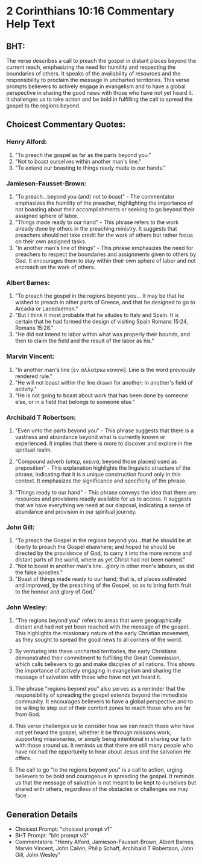# 2 Corinthians 10:16 Commentary Help Text

## BHT:
The verse describes a call to preach the gospel in distant places beyond the current reach, emphasizing the need for humility and respecting the boundaries of others. It speaks of the availability of resources and the responsibility to proclaim the message in uncharted territories. This verse prompts believers to actively engage in evangelism and to have a global perspective in sharing the good news with those who have not yet heard it. It challenges us to take action and be bold in fulfilling the call to spread the gospel to the regions beyond.

## Choicest Commentary Quotes:
### Henry Alford:
1. "To preach the gospel as far as the parts beyond you." 
2. "Not to boast ourselves within another man's line." 
3. "To extend our boasting to things ready made to our hands."

### Jamieson-Fausset-Brown:
1. "To preach...beyond you (and) not to boast" - The commentator emphasizes the humility of the preacher, highlighting the importance of not boasting about their accomplishments or seeking to go beyond their assigned sphere of labor.
2. "Things made ready to our hand" - This phrase refers to the work already done by others in the preaching ministry. It suggests that preachers should not take credit for the work of others but rather focus on their own assigned tasks.
3. "In another man's line of things" - This phrase emphasizes the need for preachers to respect the boundaries and assignments given to others by God. It encourages them to stay within their own sphere of labor and not encroach on the work of others.

### Albert Barnes:
1. "To preach the gospel in the regions beyond you... It may be that he wished to preach in other parts of Greece, and that he designed to go to Arcadia or Lacedaemon."
2. "But I think it most probable that he alludes to Italy and Spain. It is certain that he had formed the design of visiting Spain Romans 15:24, Romans 15:28."
3. "He did not intend to labor within what was properly their bounds, and then to claim the field and the result of the labor as his."

### Marvin Vincent:
1. "In another man's line [εν αλλοτριω κανονι]. Line is the word previously rendered rule." 
2. "He will not boast within the line drawn for another; in another's field of activity." 
3. "He is not going to boast about work that has been done by someone else, or in a field that belongs to someone else."

### Archibald T Robertson:
1. "Even unto the parts beyond you" - This phrase suggests that there is a vastness and abundance beyond what is currently known or experienced. It implies that there is more to discover and explore in the spiritual realm.

2. "Compound adverb (υπερ, εκεινα, beyond those places) used as preposition" - This explanation highlights the linguistic structure of the phrase, indicating that it is a unique construction found only in this context. It emphasizes the significance and specificity of the phrase.

3. "Things ready to our hand" - This phrase conveys the idea that there are resources and provisions readily available for us to access. It suggests that we have everything we need at our disposal, indicating a sense of abundance and provision in our spiritual journey.

### John Gill:
1. "To preach the Gospel in the regions beyond you...that he should be at liberty to preach the Gospel elsewhere; and hoped he should be directed by the providence of God, to carry it into the more remote and distant parts of the world, where as yet Christ had not been named."
2. "Not to boast in another man's line...glory in other men's labours, as did the false apostles."
3. "Boast of things made ready to our hand; that is, of places cultivated and improved, by the preaching of the Gospel, so as to bring forth fruit to the honour and glory of God."

### John Wesley:
1. "The regions beyond you" refers to areas that were geographically distant and had not yet been reached with the message of the gospel. This highlights the missionary nature of the early Christian movement, as they sought to spread the good news to all corners of the world.

2. By venturing into these uncharted territories, the early Christians demonstrated their commitment to fulfilling the Great Commission, which calls believers to go and make disciples of all nations. This shows the importance of actively engaging in evangelism and sharing the message of salvation with those who have not yet heard it.

3. The phrase "regions beyond you" also serves as a reminder that the responsibility of spreading the gospel extends beyond the immediate community. It encourages believers to have a global perspective and to be willing to step out of their comfort zones to reach those who are far from God.

4. This verse challenges us to consider how we can reach those who have not yet heard the gospel, whether it be through missions work, supporting missionaries, or simply being intentional in sharing our faith with those around us. It reminds us that there are still many people who have not had the opportunity to hear about Jesus and the salvation He offers.

5. The call to go "to the regions beyond you" is a call to action, urging believers to be bold and courageous in spreading the gospel. It reminds us that the message of salvation is not meant to be kept to ourselves but shared with others, regardless of the obstacles or challenges we may face.


## Generation Details
- Choicest Prompt: "choicest prompt v1"
- BHT Prompt: "bht prompt v3"
- Commentators: "Henry Alford, Jamieson-Fausset-Brown, Albert Barnes, Marvin Vincent, John Calvin, Philip Schaff, Archibald T Robertson, John Gill, John Wesley"
